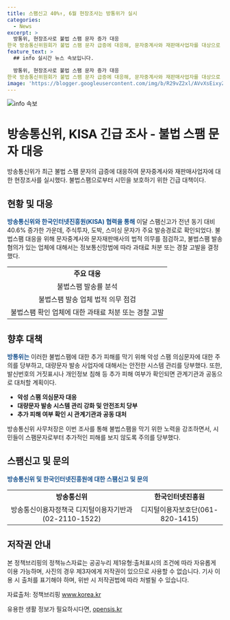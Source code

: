 ```yaml
---
title: 스팸신고 40%↑, 6월 현장조사는 방통위가 실시
categories:
  - News
excerpt: >
  방통위, 현장조사로 불법 스팸 문자 증가 대응
한국 방송통신위원회가 불법 스팸 문자 급증에 대응해, 문자중계사와 재판매사업자를 대상으로 현장조사를 실시하고 있다. 이로부터 스팸신고가 크게 증가한 것으로 파악되며, 특히 주식투자, 도박, 스미싱 문자의 발송이 늘어났다. 방통위는 불법스팸 문자 발송률이 높은 업체들에 대한 법적 조사를 진행하고, 추가 피해가 있을 경우 관련 기관과 협력하여 대처할 예정이다. 함께, 대량문자 발송 사업자들에게 안전한 시스템 관리 및 불법스팸 방지에 힘쓰도록 당부했다.
feature_text: >
  ## info 실시간 뉴스 속보입니다.

  방통위, 현장조사로 불법 스팸 문자 증가 대응
한국 방송통신위원회가 불법 스팸 문자 급증에 대응해, 문자중계사와 재판매사업자를 대상으로 현장조사를 실시하고 있다. 이로부터 스팸신고가 크게 증가한 것으로 파악되며, 특히 주식투자, 도박, 스미싱 문자의 발송이 늘어났다. 방통위는 불법스팸 문자 발송률이 높은 업체들에 대한 법적 조사를 진행하고, 추가 피해가 있을 경우 관련 기관과 협력하여 대처할 예정이다. 함께, 대량문자 발송 사업자들에게 안전한 시스템 관리 및 불법스팸 방지에 힘쓰도록 당부했다.
image: 'https://blogger.googleusercontent.com/img/b/R29vZ2xl/AVvXsEixyZcFfHzMRdzZMjFBmAUKJYCLCGyLL1o632UiGVXcaFdKo_bkvkuCioo0uUKlGfBVcT3P84aROyZIXSBEx3Aw5nCQ3pTgDom1WDC4m8eifvWiAmWEEVb4x6G_l8C0QH225ldMjyaFvpxGEBGNO37VmDTDMHGhJPq73UglMfDca1-0aw/s1600/blogspot.png'
---
```


<p><img src="https://blogger.googleusercontent.com/img/b/R29vZ2xl/AVvXsEixyZcFfHzMRdzZMjFBmAUKJYCLCGyLL1o632UiGVXcaFdKo_bkvkuCioo0uUKlGfBVcT3P84aROyZIXSBEx3Aw5nCQ3pTgDom1WDC4m8eifvWiAmWEEVb4x6G_l8C0QH225ldMjyaFvpxGEBGNO37VmDTDMHGhJPq73UglMfDca1-0aw/s1600/blogspot.png" alt="info 속보" /></p>

<h1>방송통신위, KISA 긴급 조사 - 불법 스팸 문자 대응</h1>

<p data-ke-size="size16">방송통신위가 최근 불법 스팸 문자의 급증에 대응하여 문자중계사와 재판매사업자에 대한 현장조사를 실시했다. 불법스팸으로부터 시민을 보호하기 위한 긴급 대책이다.</p>

<h2 data-ke-size="size26">현황 및 대응</h2>

<p><b><span style="color: #1a5490;">방송통신위와 한국인터넷진흥원(KISA) 협력을 통해</span></b> 이달 스팸신고가 전년 동기 대비 40.6% 증가한 가운데, 주식투자, 도박, 스미싱 문자가 주요 발송경로로 확인되었다. 불법스팸 대응을 위해 문자중계사와 문자재판매사의 법적 의무를 점검하고, 불법스팸 발송 혐의가 있는 업체에 대해서는 정보통신망법에 따라 과태료 처분 또는 경찰 고발을 결정했다.</p>

<table>
    <tr>
        <td style="text-align: center; height: 17px;"><b>주요 대응</b></td>
    </tr>
    <tr>
        <td style="text-align: center; height: 17px;">불법스팸 발송률 분석</td>
    </tr>
    <tr>
        <td style="text-align: center; height: 17px;">불법스팸 발송 업체 법적 의무 점검</td>
    </tr>
    <tr>
        <td style="text-align: center; height: 17px;">불법스팸 확인 업체에 대한 과태료 처분 또는 경찰 고발</td>
    </tr>
</table>

<h2 data-ke-size="size26">향후 대책</h2>

<p><b><span style="color: #1a5490;">방통위는</span></b> 이러한 불법스팸에 대한 추가 피해를 막기 위해 악성 스팸 의심문자에 대한 주의를 당부하고, 대량문자 발송 사업자에 대해서는 안전한 시스템 관리를 당부했다. 또한, 발신번호의 거짓표시나 개인정보 침해 등 추가 피해 여부가 확인되면 관계기관과 공동으로 대처할 계획이다.</p>

<ul>
    <li><b>악성 스팸 의심문자 대응</b></li>
    <li><b>대량문자 발송 시스템 관리 강화 및 안전조치 당부</b></li>
    <li><b>추가 피해 여부 확인 시 관계기관과 공동 대처</b></li>
</ul>

<p data-ke-size="size16">방송통신위 사무처장은 이번 조사를 통해 불법스팸을 막기 위한 노력을 강조하면서, 시민들이 스팸문자로부터 추가적인 피해를 보지 않도록 주의를 당부했다.</p>

<h2 data-ke-size="size26">스팸신고 및 문의</h2>

<p><b><span style="color: #1a5490;">방송통신위 및 한국인터넷진흥원에 대한 스팸신고 및 문의</span></b></p>

<table>
    <tr>
        <td style="text-align: center; height: 17px;"><b>방송통신위</b></td>
        <td style="text-align: center; height: 17px;"><b>한국인터넷진흥원</b></td>
    </tr>
    <tr>
        <td style="text-align: center; height: 17px;">방송통신이용자정책국 디지털이용자기반과 (02-2110-1522)</td>
        <td style="text-align: center; height: 17px;">디지털이용자보호단(061-820-1415)</td>
    </tr>
</table>

<h2 data-ke-size="size26">저작권 안내</h2>

<p data-ke-size="size16">본 정책브리핑의 정책뉴스자료는 공공누리 제1유형:출처표시의 조건에 따라 자유롭게 이용 가능하며, 사진의 경우 제3자에게 저작권이 있으므로 사용할 수 없습니다. 기사 이용 시 출처를 표기해야 하며, 위반 시 저작권법에 따라 처벌될 수 있습니다.</p>

<p data-ke-size="size16">자료출처: 정책브리핑 <a href="www.korea.kr">www.korea.kr</a></p>
유용한 생활 정보가 필요하시다면, <a href="https://opensis.kr" rel="dofollow">opensis.kr</a>


